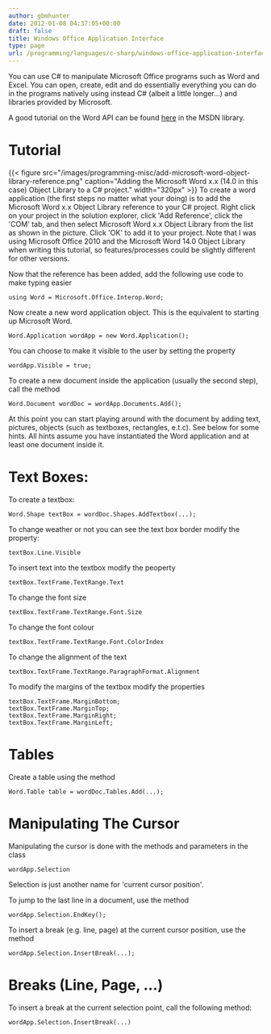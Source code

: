 ```yaml
---
author: gbmhunter
date: 2012-01-08 04:37:05+00:00
draft: false
title: Windows Office Application Interface
type: page
url: /programming/languages/c-sharp/windows-office-application-interface
---
```


You can use C# to manipulate Microsoft Office programs such as Word and Excel. You can open, create, edit and do essentially everything you can do in the programs natively using instead C# (albeit a little longer...) and libraries provided by Microsoft.

A good tutorial on the Word API can be found [here](http://msdn.microsoft.com/en-us/library/aa192495(v=office.11).aspx#wordobject_link8) in the MSDN library.


# Tutorial


{{< figure src="/images/programming-misc/add-microsoft-word-object-library-reference.png" caption="Adding the Microsoft Word x.x (14.0 in this case) Object Library to a C# project."  width="320px" >}} To create a word application (the first steps no matter what your doing) is to add the Microsoft Word x.x Object Library reference to your C# project. Right click on your project in the solution explorer, click 'Add Reference', click the 'COM' tab, and then select Microsoft Word x.x Object Library from the list as shown in the picture. Click 'OK' to add it to your project. Note that I was using Microsoft Office 2010 and the Microsoft Word 14.0 Object Library when writing this tutorial, so features/processes could be slightly different for other versions.

Now that the reference has been added, add the following use code to make typing easier

    
    using Word = Microsoft.Office.Interop.Word;


Now create a new word application object. This is the equivalent to starting up Microsoft Word.

    
    Word.Application wordApp = new Word.Application();


You can choose to make it visible to the user by setting the property

    
    wordApp.Visible = true;


To create a new document inside the application (usually the second step), call the method

    
    Word.Document wordDoc = wordApp.Documents.Add();


At this point you can start playing around with the document by adding text, pictures, objects (such as textboxes, rectangles, e.t.c). See below for some hints. All hints assume you have instantiated the Word application and at least one document inside it.


# Text Boxes:


To create a textbox:

    
    Word.Shape textBox = wordDoc.Shapes.AddTextbox(...);


To change weather or not you can see the text box border modify the property:

    
    textBox.Line.Visible


To insert text into the textbox modify the peoperty

    
    textBox.TextFrame.TextRange.Text


To change the font size

    
    textBox.TextFrame.TextRange.Font.Size


To change the font colour

    
    textBox.TextFrame.TextRange.Font.ColorIndex


To change the alignment of the text

    
    textBox.TextFrame.TextRange.ParagraphFormat.Alignment


To modify the margins of the textbox modify the properties

    
    textBox.TextFrame.MarginBottom;
    textBox.TextFrame.MarginTop;
    textBox.TextFrame.MarginRight;
    textBox.TextFrame.MarginLeft;




# Tables


Create a table using the method

    
    Word.Table table = wordDoc.Tables.Add(...);




# Manipulating The Cursor


Manipulating the cursor is done with the methods and parameters in the class

    
    wordApp.Selection


Selection is just another name for 'current cursor position'.

To jump to the last line in a document, use the method

    
    wordApp.Selection.EndKey();


To insert a break (e.g. line, page) at the current cursor position, use the method

    
    wordApp.Selection.InsertBreak(...);




# Breaks (Line, Page, ...)


To insert a break at the current selection point, call the following method:

    
    wordApp.Selection.InsertBreak(...)
